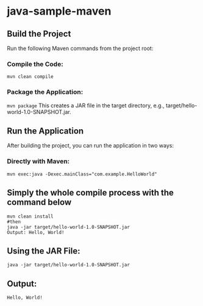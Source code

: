 # java-sample-maven


## Build the Project

Run the following Maven commands from the project root:

### Compile the Code:

`
mvn clean compile
`

### Package the Application:

`
mvn package
`
This creates a JAR file in the target directory, e.g., target/hello-world-1.0-SNAPSHOT.jar.

## Run the Application

After building the project, you can run the application in two ways:

### Directly with Maven:

`
mvn exec:java -Dexec.mainClass="com.example.HelloWorld"
`

## Simply the whole compile process with the command below

```
mvn clean install 
#then
java -jar target/hello-world-1.0-SNAPSHOT.jar
Output: Hello, World!
```

## Using the JAR File:

`
java -jar target/hello-world-1.0-SNAPSHOT.jar
`

## Output:

`
Hello, World!
`

